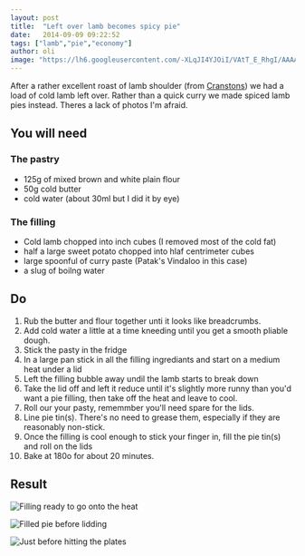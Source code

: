 ```yaml
---
layout: post
title:  "Left over lamb becomes spicy pie"
date:   2014-09-09 09:22:52
tags: ["lamb","pie","economy"]
author: oli
image: "https://lh6.googleusercontent.com/-XLqJI4YJOiI/VAtT_E_RhgI/AAAAAAAAGro/RaL-obWDX3o/w419-h558-no/IMG_20140906_193358.jpg"
---
```


After a rather excellent roast of lamb shoulder (from [Cranstons](http://www.cranstons.net/)) we had a load of cold lamb left over.  Rather than a quick curry we made spiced lamb pies instead.  Theres a lack of photos I'm afraid.


## You will need

### The pastry
* 125g of mixed brown and white plain flour
* 50g cold butter
* cold water (about 30ml but I did it by eye)

### The filling

* Cold lamb chopped into inch cubes (I removed most of the cold fat)
* half a large sweet potato chopped into hlaf centrimeter cubes
* large spoonful of curry paste (Patak's Vindaloo in this case)
* a slug of boilng water



## Do

1. Rub the butter and flour together unti it looks like breadcrumbs.
2. Add cold water a little at a time kneeding until you get a smooth pliable dough.
3. Stick the pasty in the fridge
4. In a large pan stick in all the filling ingrediants and start on a medium heat under a lid
5. Left the filling bubble away undil the lamb starts to break down
6. Take the lid off and left it reduce until it's slightly more runny than you'd want a pie filling, then take off the heat and leave to cool.
7. Roll our your pasty, rememmber you'll need spare for the lids.
8. Line pie tin(s).  There's no need to grease them, especially if they are reasonably non-stick.
9. Once the filling is cool enough to stick your finger in, fill the pie tin(s) and roll on the lids
10. Bake at 180o for about 20 minutes.

## Result

![Filling ready to go onto the heat](https://lh4.googleusercontent.com/-TOSVYeiPdZI/VAtHiaxyNZI/AAAAAAAAGrE/7b7jaxxHH5Q/w419-h558-no/IMG_20140906_184046.jpg "Filling ready to go onto the heat")

![Filled pie before lidding](https://lh3.googleusercontent.com/-A3f5F39MM7E/VAtMJDmQhkI/AAAAAAAAGrU/f85HLFKnAVY/w419-h558-no/IMG_20140906_190029.jpg "Filled pie before lidding")

![Just before hitting the plates](https://lh6.googleusercontent.com/-XLqJI4YJOiI/VAtT_E_RhgI/AAAAAAAAGro/RaL-obWDX3o/w419-h558-no/IMG_20140906_193358.jpg "Just before hitting the plates")